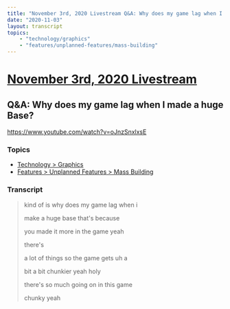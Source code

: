 ```yaml
---
title: "November 3rd, 2020 Livestream Q&A: Why does my game lag when I made a huge Base?"
date: "2020-11-03"
layout: transcript
topics:
    - "technology/graphics"
    - "features/unplanned-features/mass-building"
---
```

# [November 3rd, 2020 Livestream](../2020-11-03.md)
## Q&A: Why does my game lag when I made a huge Base?
https://www.youtube.com/watch?v=oJnzSnxlxsE

### Topics
* [Technology > Graphics](../topics/technology/graphics.md)
* [Features > Unplanned Features > Mass Building](../topics/features/unplanned-features/mass-building.md)

### Transcript

> kind of is why does my game lag when i
> 
> make a huge base that's because
> 
> you made it more in the game yeah
> 
> there's
> 
> a lot of things so the game gets uh a
> 
> bit a bit chunkier yeah holy
> 
> there's so much going on in this game
> 
> chunky yeah
> 
